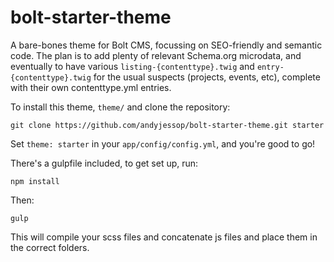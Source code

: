 bolt-starter-theme
==================

A bare-bones theme for Bolt CMS, focussing on SEO-friendly and semantic code. The plan is to add plenty of relevant Schema.org microdata, and eventually to have various `listing-{contenttype}.twig` and `entry-{contenttype}.twig` for the usual suspects (projects, events, etc), complete with their own contenttype.yml entries.

To install this theme, `theme/` and clone the repository: 

    git clone https://github.com/andyjessop/bolt-starter-theme.git starter

Set `theme: starter` in your `app/config/config.yml`, and you're good to go!

There's a gulpfile included, to get set up, run:

    npm install

Then:

    gulp

This will compile your scss files and concatenate js files and place them in the correct folders.